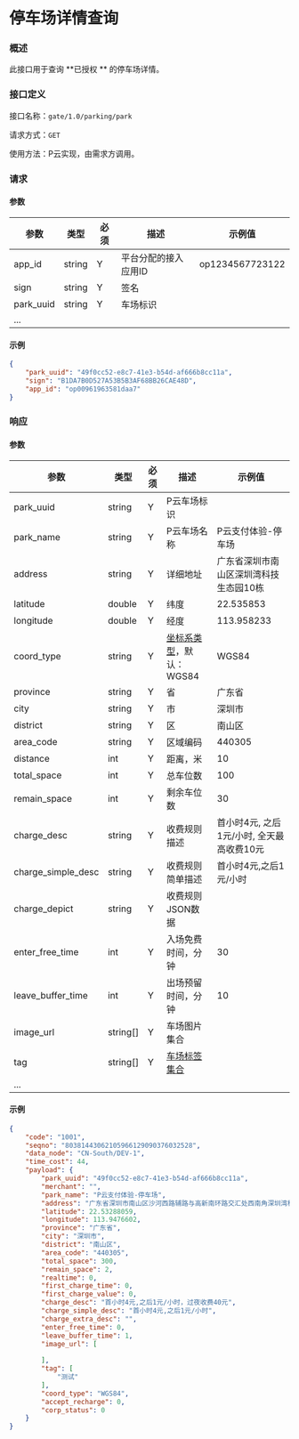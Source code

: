 # 停车场详情查询

### 概述

此接口用于查询 **已授权 ** 的停车场详情。

### 接口定义

接口名称：`gate/1.0/parking/park`

请求方式：`GET`

使用方法：P云实现，由需求方调用。

### 请求

#### 参数

| 参数      | 类型   | 必须 | 描述                 | 示例值          |
| --------- | ------ | ---- | -------------------- | --------------- |
| app_id    | string | Y    | 平台分配的接入应用ID | op1234567723122 |
| sign      | string | Y    | 签名                 |                 |
| park_uuid | string | Y    | 车场标识             |                 |
| ...       |        |      |                      |                 |

#### 示例

```json
{
    "park_uuid": "49f0cc52-e8c7-41e3-b54d-af666b8cc11a",
    "sign": "B1DA7B0D527A53B5B3AF68BB26CAE48D",
    "app_id": "op00961963581daa7"
}
```

### 响应

#### 参数

| 参数               | 类型     | 必须 | 描述                                                         | 示例值                                    |
| ------------------ | -------- | ---- | ------------------------------------------------------------ | ----------------------------------------- |
| park_uuid          | string   | Y    | P云车场标识                                                  |                                           |
| park_name          | string   | Y    | P云车场名称                                                  | P云支付体验-停车场                        |
| address            | string   | Y    | 详细地址                                                     | 广东省深圳市南山区深圳湾科技生态园10栋    |
| latitude           | double   | Y    | 纬度                                                         | 22.535853                                 |
| longitude          | double   | Y    | 经度                                                         | 113.958233                                |
| coord_type         | string   | Y    | <a href="https://doc.4pyun.com/appendix#coord_type">坐标系类型</a>，默认：WGS84 | WGS84                                     |
| province           | string   | Y    | 省                                                           | 广东省                                    |
| city               | string   | Y    | 市                                                           | 深圳市                                    |
| district           | string   | Y    | 区                                                           | 南山区                                    |
| area_code          | string   | Y    | 区域编码                                                     | 440305                                    |
| distance           | int      | Y    | 距离，米                                                     | 10                                        |
| total_space        | int      | Y    | 总车位数                                                     | 100                                       |
| remain_space       | int      | Y    | 剩余车位数                                                   | 30                                        |
| charge_desc        | string   | Y    | 收费规则描述                                                 | 首小时4元, 之后1元/小时, 全天最高收费10元 |
| charge_simple_desc | string   | Y    | 收费规则简单描述                                             | 首小时4元,之后1元/小时                    |
| charge_depict      | string   | Y    | 收费规则JSON数据                                             |                                           |
| enter_free_time    | int      | Y    | 入场免费时间，分钟                                           | 30                                        |
| leave_buffer_time  | int      | Y    | 出场预留时间，分钟                                           | 10                                        |
| image_url          | string[] | Y    | 车场图片集合                                                 |                                           |
| tag                | string[] | Y    | <a href="https://doc.4pyun.com/appendix#park_tag">车场标签集合</a> |                                           |
| ...                |          |      |                                                              |                                           |

#### 示例

```json
{
    "code": "1001",
    "seqno": "80381443062105966129090376032528",
    "data_node": "CN-South/DEV-1",
    "time_cost": 44,
    "payload": {
        "park_uuid": "49f0cc52-e8c7-41e3-b54d-af666b8cc11a",
        "merchant": "",
        "park_name": "P云支付体验-停车场",
        "address": "广东省深圳市南山区沙河西路辅路与高新南环路交汇处西南角深圳湾科技生态园",
        "latitude": 22.53288059,
        "longitude": 113.9476602,
        "province": "广东省",
        "city": "深圳市",
        "district": "南山区",
        "area_code": "440305",
        "total_space": 300,
        "remain_space": 2,
        "realtime": 0,
        "first_charge_time": 0,
        "first_charge_value": 0,
        "charge_desc": "首小时4元,之后1元/小时，过夜收费40元",
        "charge_simple_desc": "首小时4元,之后1元/小时",
        "charge_extra_desc": "",
        "enter_free_time": 0,
        "leave_buffer_time": 1,
        "image_url": [
            
        ],
        "tag": [
            "测试"
        ],
        "coord_type": "WGS84",
        "accept_recharge": 0,
        "corp_status": 0
    }
}
```

